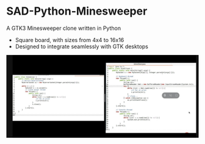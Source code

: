 # SAD-Python-Minesweeper
A GTK3 Minesweeper clone written in Python
- Square board, with sizes from 4x4 to 16x16
- Designed to integrate seamlessly with GTK desktops

![](https://raw.githubusercontent.com/mjbfm99/SAD-Python-Minesweeper/main/screenshot.png)
